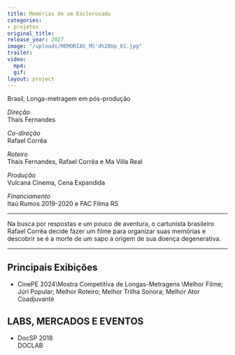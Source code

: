 ```yaml
---
title: Memórias de um Esclerosado
categories:
- projetos
original_title: 
release_year: 2027
image: "/uploads/MEMORIAS_MS'd%20Up_01.jpg"
trailer: 
video:
  mp4: 
  gif: 
layout: project
---
```


Brasil, Longa-metragem em pós-produção

*Direção*\
Thais Fernandes

*Co-direção*\
Rafael Corrêa

*Roteiro*\
Thais Fernandes, Rafael Corrêa e Ma Villa Real

*Produção*\
Vulcana Cinema, Cena Expandida

*Financiamento*\
Itaú Rumos 2019-2020 e FAC Filma RS

---

Na busca por respostas e um pouco de aventura, o cartunista brasileiro Rafael Corrêa decide fazer um filme para organizar suas memórias e descobrir se é a morte de um sapo a origem de sua doença degenerativa.

---

## Principais Exibições
* CinePE 2024\Mostra Competitiva de Longas-Metragens \Melhor Filme; Júri Popular; Melhor Roteiro; Melhor Trilha Sonora; Melhor Ator Coadjuvante

## LABS, MERCADOS E EVENTOS

* DocSP 2018\
  DOCLAB